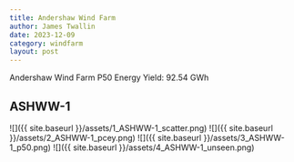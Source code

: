 ```yaml
---
title: Andershaw Wind Farm
author: James Twallin
date: 2023-12-09
category: windfarm
layout: post
---
```

Andershaw Wind Farm P50 Energy Yield: 92.54 GWh

ASHWW-1
-------------
![]({{ site.baseurl }}/assets/1_ASHWW-1_scatter.png)
![]({{ site.baseurl }}/assets/2_ASHWW-1_pcey.png)
![]({{ site.baseurl }}/assets/3_ASHWW-1_p50.png)
![]({{ site.baseurl }}/assets/4_ASHWW-1_unseen.png)

